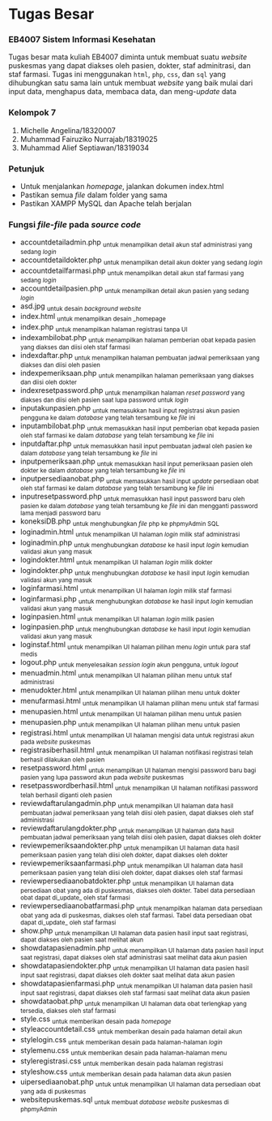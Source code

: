 # Tugas Besar
### EB4007 Sistem Informasi Kesehatan
Tugas besar mata kuliah EB4007 diminta untuk membuat suatu _website_ puskesmas yang dapat diakses oleh pasien, dokter, staf adminitrasi, dan staf farmasi. Tugas ini menggunakan `html`, `php`, `css`, dan `sql` yang dihubungkan satu sama lain untuk membuat _website_ yang baik mulai dari input data, menghapus data, membaca data, dan meng-_update_ data

### Kelompok 7
1. Michelle Angelina/18320007
2. Muhammad Fairuziko Nurrajab/18319025
3. Muhammad Alief Septiawan/18319034

### Petunjuk
* Untuk menjalankan _homepage_, jalankan dokumen index.html
* Pastikan semua _file_ dalam folder yang sama
* Pastikan XAMPP MySQL dan Apache telah berjalan

### Fungsi _file-file_ pada _source code_
+ accountdetailadmin.php 
<sub> untuk menampilkan detail akun staf administrasi yang sedang _login_ </sub>
+ accountdetaildokter.php
<sub> untuk menampilkan detail akun dokter yang sedang _login_ </sub>
+ accountdetailfarmasi.php
<sub> untuk menampilkan detail akun staf farmasi yang sedang _login_ </sub>
+ accountdetailpasien.php
<sub> untuk menampilkan detail akun pasien yang sedang _login_ </sub>
+ asd.jpg
<sub> untuk desain _background website_ </sub>
+ index.html
<sub> untuk menampilkan desain _homepage </sub>
+ index.php
<sub> untuk menampilkan halaman registrasi tanpa UI </sub>
+ indexambilobat.php
<sub> untuk menampilkan halaman pemberian obat kepada pasien yang diakses dan diisi oleh staf farmasi </sub>
+ indexdaftar.php
<sub> untuk menampilkan halaman pembuatan jadwal pemeriksaan yang diakses dan diisi oleh pasien </sub>
+ indexpemeriksaan.php
<sub> untuk menampilkan halaman pemeriksaan yang diakses dan diisi oleh dokter </sub>
+ indexresetpassword.php
<sub> untuk menampilkan halaman _reset password_ yang diakses dan diisi oleh pasien saat lupa password untuk _login_ </sub>
+ inputakunpasien.php
<sub> untuk memasukkan hasil input registrasi akun pasien pengguna ke dalam _database_ yang telah tersambung ke _file_ ini </sub>
+ inputambilobat.php
<sub> untuk memasukkan hasil input pemberian obat kepada pasien oleh staf farmasi ke dalam _database_ yang telah tersambung ke _file_ ini </sub>
+ inputdaftar.php
<sub> untuk memasukkan hasil input pembuatan jadwal oleh pasien ke dalam _database_ yang telah tersambung ke _file_ ini </sub>
+ inputpemeriksaan.php
<sub> untuk memasukkan hasil input pemeriksaan pasien oleh dokter ke dalam _database_ yang telah tersambung ke _file_ ini </sub>
+ inputpersediaanobat.php
<sub> untuk memasukkan hasil input _update_ persediaan obat oleh staf farmasi ke dalam _database_ yang telah tersambung ke _file_ ini </sub>
+ inputresetpassword.php
<sub> untuk memasukkan hasil input password baru oleh pasien ke dalam _database_ yang telah tersambung ke _file_ ini dan mengganti password lama menjadi password baru </sub>
+ koneksiDB.php
<sub> untuk menghubungkan _file_ php ke phpmyAdmin SQL </sub>
+ loginadmin.html
<sub> untuk menampilkan UI halaman _login_ milik staf administrasi </sub>
+ loginadmin.php
<sub> untuk menghubungkan _database_ ke hasil input _login_ kemudian validasi akun yang masuk </sub>
+ logindokter.html
<sub> untuk menampilkan UI halaman _login_ milik dokter </sub>
+ logindokter.php
<sub> untuk menghubungkan _database_ ke hasil input _login_ kemudian validasi akun yang masuk </sub>
+ loginfarmasi.html
<sub> untuk menampilkan UI halaman _login_ milik staf farmasi </sub>
+ loginfarmasi.php
<sub> untuk menghubungkan _database_ ke hasil input _login_ kemudian validasi akun yang masuk </sub>
+ loginpasien.html
<sub> untuk menampilkan UI halaman _login_ milik pasien </sub>
+ loginpasien.php
<sub> untuk menghubungkan _database_ ke hasil input _login_ kemudian validasi akun yang masuk </sub>
+ loginstaf.html
<sub> untuk menampilkan UI halaman pilihan menu _login_ untuk para staf medis </sub>
+ logout.php
<sub> untuk menyelesaikan _session login_ akun pengguna, untuk _logout_ </sub>
+ menuadmin.html
<sub> untuk menampilkan UI halaman pilihan menu untuk staf administrasi </sub>
+ menudokter.html
<sub> untuk menampilkan UI halaman pilihan menu untuk dokter </sub>
+ menufarmasi.html
<sub> untuk menampilkan UI halaman pilihan menu untuk staf farmasi </sub>
+ menupasien.html
<sub> untuk menampilkan UI halaman pilihan menu untuk pasien </sub>
+ menupasien.php
<sub> untuk menampilkan UI halaman pilihan menu untuk pasien </sub>
+ registrasi.html
<sub> untuk menampilkan UI halaman mengisi data untuk registrasi akun pada _website_ puskesmas </sub>
+ registrasiberhasil.html
<sub> untuk menampilkan UI halaman notifikasi registrasi telah berhasil dilakukan oleh pasien </sub>
+ resetpassword.html
<sub> untuk menampilkan UI halaman mengisi password baru bagi pasien yang lupa password akun pada _website_ puskesmas </sub>
+ resetpasswordberhasil.html
<sub> untuk menampilkan UI halaman notifikasi password telah berhasil diganti oleh pasien </sub>
+ reviewdaftarulangadmin.php
<sub> untuk menampilkan UI halaman data hasil pembuatan jadwal pemeriksaan yang telah diisi oleh pasien, dapat diakses oleh staf administrasi </sub>
+ reviewdaftarulangdokter.php
<sub> untuk menampilkan UI halaman data hasil pembuatan jadwal pemeriksaan yang telah diisi oleh pasien, dapat diakses oleh dokter </sub>
+ reviewpemeriksaandokter.php
<sub> untuk menampilkan UI halaman data hasil pemeriksaan pasien yang telah diisi oleh dokter, dapat diakses oleh dokter </sub>
+ reviewpemeriksaanfarmasi.php
<sub> untuk menampilkan UI halaman data hasil pemeriksaan pasien yang telah diisi oleh dokter, dapat diakses oleh staf farmasi </sub>
+ reviewpersediaanobatdokter.php
<sub> untuk menampilkan UI halaman data persediaan obat yang ada di puskesmas, diakses oleh dokter. Tabel data persediaan obat dapat di_update_ oleh staf farmasi </sub>
+ reviewpersediaanobatfarmasi.php
<sub> untuk menampilkan halaman data persediaan obat yang ada di puskesmas, diakses oleh staf farmasi. Tabel data persediaan obat dapat di_update_ oleh staf farmasi </sub>
+ show.php
<sub> untuk menampilkan UI halaman data pasien hasil input saat registrasi, dapat diakses oleh pasien saat melihat akun </sub>
+ showdatapasienadmin.php
<sub> untuk menampilkan UI halaman data pasien hasil input saat registrasi, dapat diakses oleh staf administrasi saat melihat data akun pasien </sub>
+ showdatapasiendokter.php
<sub> untuk menampilkan UI halaman data pasien hasil input saat registrasi, dapat diakses oleh dokter saat melihat data akun pasien </sub>
+ showdatapasienfarmasi.php
<sub> untuk menampilkan UI halaman data pasien hasil input saat registrasi, dapat diakses oleh staf farmasi saat melihat data akun pasien </sub>
+ showdataobat.php
<sub> untuk menampilkan UI halaman data obat terlengkap yang tersedia, diakses oleh staf farmasi </sub>
+ style.css
<sub> untuk memberikan desain pada _homepage_ </sub>
+ styleaccountdetail.css
<sub> untuk memberikan desain pada halaman detail akun </sub>
+ stylelogin.css
<sub> untuk memberikan desain pada halaman-halaman _login_ </sub>
+ stylemenu.css
<sub> untuk memberikan desain pada halaman-halaman menu </sub>
+ styleregistrasi.css
<sub> untuk memberikan desain pada halaman registrasi </sub>
+ styleshow.css
<sub> untuk memberikan desain pada halaman data akun pasien </sub>
+ uipersediaanobat.php
<sub> untuk untuk menampilkan UI halaman data persediaan obat yang ada di puskesmas </sub>
+ websitepuskemas.sql
<sub> untuk membuat _database website_ puskesmas di phpmyAdmin </sub>
